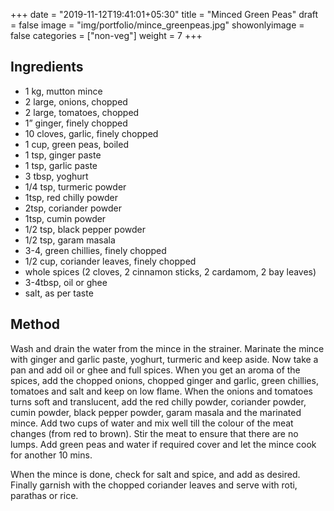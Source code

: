 
+++
date = "2019-11-12T19:41:01+05:30"
title = "Minced Green Peas"
draft = false
image = "img/portfolio/mince_greenpeas.jpg"
showonlyimage = false
categories = ["non-veg"] 
weight = 7
+++


<!--more-->


## Ingredients

- 1 kg, mutton mince
- 2 large, onions, chopped
- 2 large, tomatoes, chopped
- 1” ginger, finely chopped
- 10 cloves, garlic, finely chopped
- 1 cup, green peas, boiled
- 1 tsp, ginger paste
- 1 tsp, garlic paste
- 3 tbsp, yoghurt
- 1/4 tsp, turmeric powder
- 1tsp, red chilly powder
- 2tsp, coriander powder
- 1tsp, cumin powder
- 1/2 tsp, black pepper powder
- 1/2 tsp, garam masala
- 3-4, green chillies, finely chopped
- 1/2 cup, coriander leaves, finely chopped
- whole spices (2 cloves, 2 cinnamon sticks, 2 cardamom, 2 bay leaves)
- 3-4tbsp, oil or ghee
- salt, as per taste

## Method

Wash and drain the water from the mince in the strainer. Marinate the mince with ginger and garlic paste, yoghurt, turmeric and keep aside. 
Now take a pan and add oil or ghee and full spices. When you get an aroma of the spices, add the chopped onions, chopped ginger and garlic, green chillies, tomatoes and salt and keep on low flame. When the onions and tomatoes turns soft and translucent, add the red chilly powder, coriander powder, cumin powder, black pepper powder, garam masala and the marinated mince. Add two cups of water and mix well till the colour of the meat changes (from red to brown). Stir the meat to ensure that there are no lumps. Add green peas and water if required cover and let the mince cook for another 10 mins.

When the mince is done, check for salt and spice, and add as desired.
Finally garnish with the chopped coriander leaves and serve with roti, parathas or rice.	
